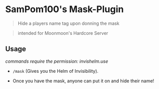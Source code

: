 # SamPom100's Mask-Plugin
> Hide a players name tag upon donning the mask

> intended for Moonmoon's Hardcore Server

## Usage
*commands require the permission: invishelm.use*
- `/mask`  (Gives you the Helm of Invisibility).

 - Once you have the mask, anyone can put it on and hide their name!
